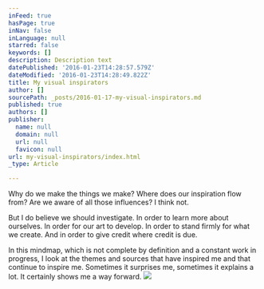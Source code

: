 ```yaml
---
inFeed: true
hasPage: true
inNav: false
inLanguage: null
starred: false
keywords: []
description: Description text
datePublished: '2016-01-23T14:28:57.579Z'
dateModified: '2016-01-23T14:28:49.822Z'
title: My visual inspirators
author: []
sourcePath: _posts/2016-01-17-my-visual-inspirators.md
published: true
authors: []
publisher:
  name: null
  domain: null
  url: null
  favicon: null
url: my-visual-inspirators/index.html
_type: Article

---
```

Why do we make the things we make? Where does our inspiration flow from? Are we aware of all those influences? I think not.

But I do believe we should investigate. In order to learn more about ourselves. In order for our art to develop. In order to stand firmly for what we create. And in order to give credit where credit is due.

In this mindmap, which is not complete by definition and a constant work in progress, I look at the themes and sources that have inspired me and that continue to inspire me. Sometimes it surprises me, sometimes it explains a lot. It certainly shows me a way forward.
![](https://the-grid-user-content.s3-us-west-2.amazonaws.com/43e06eb7-87a8-4e76-8236-4318ffafed06.png)